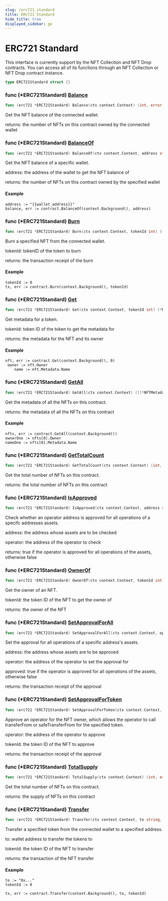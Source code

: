 ```yaml
---
slug: /erc721_standard
title: ERC721 Standard
hide_title: true
displayed_sidebar: go
---
```


# ERC721 Standard

This interface is currently support by the NFT Collection and NFT Drop contracts. You can access all of its functions through an NFT Collection or NFT Drop contract instance.

```go
type ERC721Standard struct {}
```

### func \(\*ERC721Standard\) [Balance](https://github.com/thirdweb-dev/go-sdk/blob/main/thirdweb/erc721_standard.go#L83)

```go
func (erc721 *ERC721Standard) Balance(ctx context.Context) (int, error)
```

Get the NFT balance of the connected wallet.

returns: the number of NFTs on this contract owned by the connected wallet

### func \(\*ERC721Standard\) [BalanceOf](https://github.com/thirdweb-dev/go-sdk/blob/main/thirdweb/erc721_standard.go#L97)

```go
func (erc721 *ERC721Standard) BalanceOf(ctx context.Context, address string) (int, error)
```

Get the NFT balance of a specific wallet.

address: the address of the wallet to get the NFT balance of

returns: the number of NFTs on this contract owned by the specified wallet

#### Example

```
address := "{{wallet_address}}"
balance, err := contract.BalanceOf(context.Background(), address)
```

### func \(\*ERC721Standard\) [Burn](https://github.com/thirdweb-dev/go-sdk/blob/main/thirdweb/erc721_standard.go#L140)

```go
func (erc721 *ERC721Standard) Burn(ctx context.Context, tokenId int) (*types.Transaction, error)
```

Burn a specified NFT from the connected wallet.

tokenId: tokenID of the token to burn

returns: the transaction receipt of the burn

#### Example

```
tokenId := 0
tx, err := contract.Burn(context.Background(), tokenId)
```

### func \(\*ERC721Standard\) [Get](https://github.com/thirdweb-dev/go-sdk/blob/main/thirdweb/erc721_standard.go#L40)

```go
func (erc721 *ERC721Standard) Get(ctx context.Context, tokenId int) (*NFTMetadataOwner, error)
```

Get metadata for a token.

tokenId: token ID of the token to get the metadata for

returns: the metadata for the NFT and its owner

#### Example

```
nft, err := contract.Get(context.Background(), 0)
 owner := nft.Owner
	name := nft.Metadata.Name
```

### func \(\*ERC721Standard\) [GetAll](https://github.com/thirdweb-dev/go-sdk/blob/main/thirdweb/erc721_standard.go#L53)

```go
func (erc721 *ERC721Standard) GetAll(ctx context.Context) ([]*NFTMetadataOwner, error)
```

Get the metadata of all the NFTs on this contract.

returns: the metadata of all the NFTs on this contract

#### Example

```
nfts, err := contract.GetAll(context.Background())
ownerOne := nfts[0].Owner
nameOne := nfts[0].Metadata.Name
```

### func \(\*ERC721Standard\) [GetTotalCount](https://github.com/thirdweb-dev/go-sdk/blob/main/thirdweb/erc721_standard.go#L60)

```go
func (erc721 *ERC721Standard) GetTotalCount(ctx context.Context) (int, error)
```

Get the total number of NFTs on this contract.

returns: the total number of NFTs on this contract

### func \(\*ERC721Standard\) [IsApproved](https://github.com/thirdweb-dev/go-sdk/blob/main/thirdweb/erc721_standard.go#L108)

```go
func (erc721 *ERC721Standard) IsApproved(ctx context.Context, address string, operator string) (bool, error)
```

Check whether an operator address is approved for all operations of a specifc addresses assets.

address: the address whose assets are to be checked

operator: the address of the operator to check

returns: true if the operator is approved for all operations of the assets, otherwise false

### func \(\*ERC721Standard\) [OwnerOf](https://github.com/thirdweb-dev/go-sdk/blob/main/thirdweb/erc721_standard.go#L69)

```go
func (erc721 *ERC721Standard) OwnerOf(ctx context.Context, tokenId int) (string, error)
```

Get the owner of an NFT.

tokenId: the token ID of the NFT to get the owner of

returns: the owner of the NFT

### func \(\*ERC721Standard\) [SetApprovalForAll](https://github.com/thirdweb-dev/go-sdk/blob/main/thirdweb/erc721_standard.go#L153)

```go
func (erc721 *ERC721Standard) SetApprovalForAll(ctx context.Context, operator string, approved bool) (*types.Transaction, error)
```

Set the approval for all operations of a specific address's assets.

address: the address whose assets are to be approved

operator: the address of the operator to set the approval for

approved: true if the operator is approved for all operations of the assets, otherwise false

returns: the transaction receipt of the approval

### func \(\*ERC721Standard\) [SetApprovalForToken](https://github.com/thirdweb-dev/go-sdk/blob/main/thirdweb/erc721_standard.go#L165)

```go
func (erc721 *ERC721Standard) SetApprovalForToken(ctx context.Context, operator string, tokenId int) (*types.Transaction, error)
```

Approve an operator for the NFT owner, which allows the operator to call transferFrom or safeTransferFrom for the specified token.

operator: the address of the operator to approve

tokenId: the token ID of the NFT to approve

returns: the transaction receipt of the approval

### func \(\*ERC721Standard\) [TotalSupply](https://github.com/thirdweb-dev/go-sdk/blob/main/thirdweb/erc721_standard.go#L76)

```go
func (erc721 *ERC721Standard) TotalSupply(ctx context.Context) (int, error)
```

Get the total number of NFTs on this contract.

returns: the supply of NFTs on this contract

### func \(\*ERC721Standard\) [Transfer](https://github.com/thirdweb-dev/go-sdk/blob/main/thirdweb/erc721_standard.go#L126)

```go
func (erc721 *ERC721Standard) Transfer(ctx context.Context, to string, tokenId int) (*types.Transaction, error)
```

Transfer a specified token from the connected wallet to a specified address.

to: wallet address to transfer the tokens to

tokenId: the token ID of the NFT to transfer

returns: the transaction of the NFT transfer

#### Example

```
to := "0x..."
tokenId := 0

tx, err := contract.Transfer(context.Background(), to, tokenId)
```
